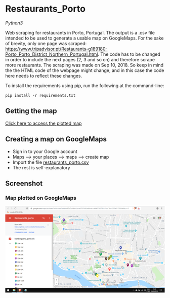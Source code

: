 # Restaurants_Porto
*Python3*

Web scraping for restaurants in Porto, Portugal. The output is a .csv file intended to be used to generate a usable map on GoogleMaps. For the sake of brevity, only one page was scraped: https://www.tripadvisor.pt/Restaurants-g189180-Porto_Porto_District_Northern_Portugal.html.
The code has to be changed in order to include the next pages (2, 3 and so on) and therefore scrape more restaurants.
The scraping was made on Sep 10, 2018. So keep in mind the the HTML code of the webpage might change, and in this case the code here needs to reflect these changes.

To install the requirements using pip, run the following at the command-line:
```
pip install -r requirements.txt
```
## Getting the map
[Click here to access the plotted map](https://drive.google.com/open?id=1cuARqKpk_8rBercBMGzaco9r58n6ZDWn&usp=sharing)

## Creating a map on GoogleMaps
* Sign in to your Google account
* Maps --> your places --> maps --> create map
* Import the file [restaurants_porto.csv](restaurants_porto.csv)
* The rest is self-explanatory
## Screenshot
### Map plotted on GoogleMaps
![map](porto.png)
